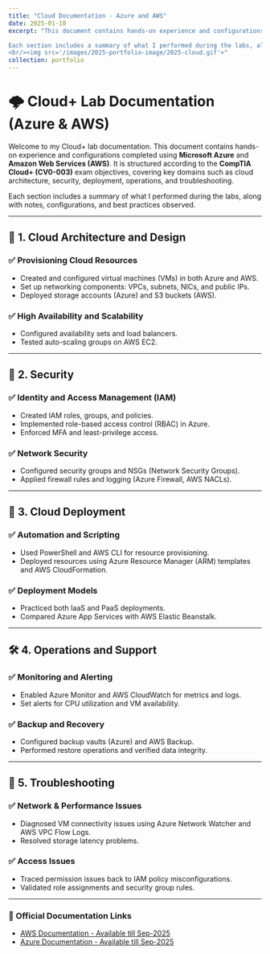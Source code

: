 ```yaml
---
title: "Cloud Documentation - Azure and AWS"
date: 2025-01-10
excerpt: "This document contains hands-on experience and configurations completed using **Microsoft Azure** and **Amazon Web Services (AWS)**. It is structured according to the **CompTIA Cloud+ (CV0-003)** exam objectives, covering key domains such as cloud architecture, security, deployment, operations, and troubleshooting.

Each section includes a summary of what I performed during the labs, along with notes, configurations, and best practices observed.
<br/><img src='/images/2025-portfolio-image/2025-cloud.gif'>"
collection: portfolio
---
```




# 🌩️ Cloud+ Lab Documentation (Azure & AWS)

Welcome to my Cloud+ lab documentation. This document contains hands-on experience and configurations completed using **Microsoft Azure** and **Amazon Web Services (AWS)**. It is structured according to the **CompTIA Cloud+ (CV0-003)** exam objectives, covering key domains such as cloud architecture, security, deployment, operations, and troubleshooting.

Each section includes a summary of what I performed during the labs, along with notes, configurations, and best practices observed.

---

## 🧱 1. Cloud Architecture and Design

### ✅ Provisioning Cloud Resources
- Created and configured virtual machines (VMs) in both Azure and AWS.
- Set up networking components: VPCs, subnets, NICs, and public IPs.
- Deployed storage accounts (Azure) and S3 buckets (AWS).

### ✅ High Availability and Scalability
- Configured availability sets and load balancers.
- Tested auto-scaling groups on AWS EC2.

---

## 🔐 2. Security

### ✅ Identity and Access Management (IAM)
- Created IAM roles, groups, and policies.
- Implemented role-based access control (RBAC) in Azure.
- Enforced MFA and least-privilege access.

### ✅ Network Security
- Configured security groups and NSGs (Network Security Groups).
- Applied firewall rules and logging (Azure Firewall, AWS NACLs).

---

## 💾 3. Cloud Deployment

### ✅ Automation and Scripting
- Used PowerShell and AWS CLI for resource provisioning.
- Deployed resources using Azure Resource Manager (ARM) templates and AWS CloudFormation.

### ✅ Deployment Models
- Practiced both IaaS and PaaS deployments.
- Compared Azure App Services with AWS Elastic Beanstalk.

---

## 🛠️ 4. Operations and Support

### ✅ Monitoring and Alerting
- Enabled Azure Monitor and AWS CloudWatch for metrics and logs.
- Set alerts for CPU utilization and VM availability.

### ✅ Backup and Recovery
- Configured backup vaults (Azure) and AWS Backup.
- Performed restore operations and verified data integrity.

---

## 🧯 5. Troubleshooting

### ✅ Network & Performance Issues
- Diagnosed VM connectivity issues using Azure Network Watcher and AWS VPC Flow Logs.
- Resolved storage latency problems.

### ✅ Access Issues
- Traced permission issues back to IAM policy misconfigurations.
- Validated role assignments and security group rules.

---

### 🔗 Official Documentation Links

- [AWS Documentation - Available till Sep-2025](https://mycamosun-my.sharepoint.com/:f:/g/personal/c0517138_camosun_ca/Eg5YfVpAsp1KmbUU09k3H54B2Ja9uXbXMZ1xbK0eWoKoEw?e=nMvPL1)
- [Azure Documentation - Available till Sep-2025](https://mycamosun-my.sharepoint.com/:f:/g/personal/c0517138_camosun_ca/Er-RCTd3E1lCoagPMFPQCacBJBzbKr9gvBGGlmlT9GFTxg?e=naKWYA)

